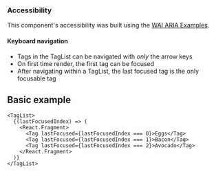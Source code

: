 ### Accessibility

This component's accessibility was built using the [WAI ARIA Examples](https://www.w3.org/TR/wai-aria-practices-1.1/examples/grid/LayoutGrids.html#ex2_label).

#### Keyboard navigation

- Tags in the TagList can be navigated with _only_ the arrow keys
- On first time render, the first tag can be focused
- After navigating within a TagList, the last focused tag is the only focusable tag

## Basic example

```
<TagList>
  {(lastFocusedIndex) => (
    <React.Fragment>
      <Tag lastFocused={lastFocusedIndex === 0}>Eggs</Tag>
      <Tag lastFocused={lastFocusedIndex === 1}>Bacon</Tag>
      <Tag lastFocused={lastFocusedIndex === 2}>Avocado</Tag>
    </React.Fragment>
  )}
</TagList>
```
